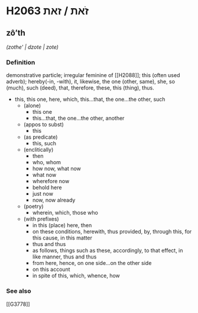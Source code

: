 # H2063 זֹאת / זאת

## zôʼth

_(zothe' | dzote | zote)_

### Definition

demonstrative particle; irregular feminine of [[H2088]]; this (often used adverb); hereby(-in, -with), it, likewise, the one (other, same), she, so (much), such (deed), that, therefore, these, this (thing), thus.

- this, this one, here, which, this...that, the one...the other, such
    - (alone)
        - this one
        - this...that, the one...the other, another
    - (appos to subst)
        - this
    - (as predicate)
        - this, such
    - (enclitically)
        - then
        - who, whom
        - how now, what now
        - what now
        - wherefore now
        - behold here
        - just now
        - now, now already
    - (poetry)
        - wherein, which, those who
    - (with prefixes)
        - in this (place) here, then
        - on these conditions, herewith, thus provided, by, through this, for this cause, in this matter
        - thus and thus
        - as follows, things such as these, accordingly, to that effect, in like manner, thus and thus
        - from here, hence, on one side...on the other side
        - on this account
        - in spite of this, which, whence, how
### See also

[[G3778]]


